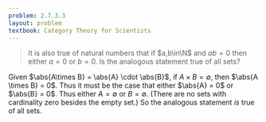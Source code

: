 ```yaml
---
problem: 2.7.3.3 
layout: problem
textbook: Category Theory for Scientists
---
```


> It is also true of natural numbers that if $a,b\in\N$ and $ab=0$ then either
> $a=0$ or $b=0$. Is the analogous statement true of all sets?

Given $\abs{A\times B} = \abs{A} \cdot \abs{B}$, if $A \times B = \emptyset$,
then $\abs{A \times B} = 0$. Thus it must be the case that either $\abs{A} = 0$
or $\abs{B} = 0$. Thus either $A = \emptyset$ or $B = \emptyset$. (There are no
sets with cardinality zero besides the empty set.) So the analogous statement
_is_ true of all sets.
